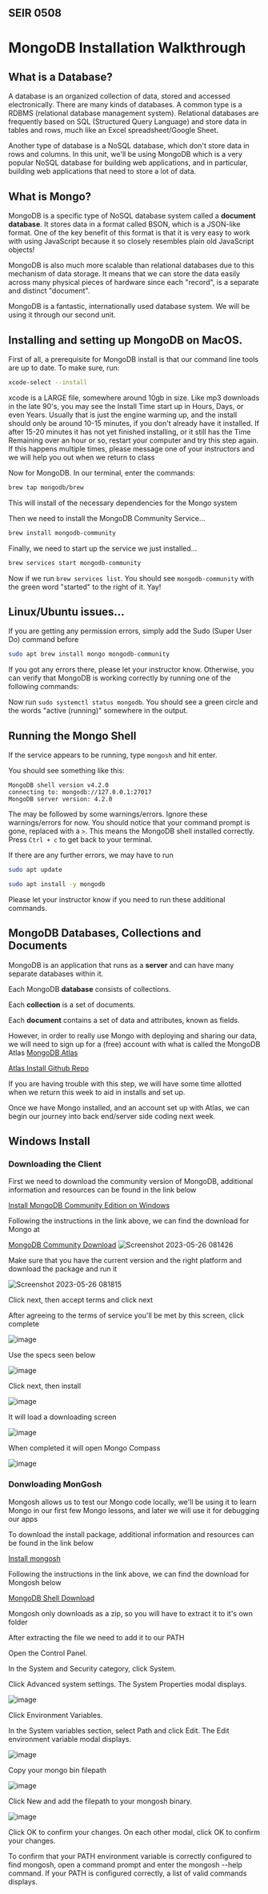 ## SEIR 0508

# MongoDB Installation Walkthrough

## What is a Database?

A database is an organized collection of data, stored and accessed electronically.  There are many kinds of databases. A common type is a RDBMS (relational database management system).  Relational databases are frequently based on SQL (Structured Query Language)  and store data in tables and rows, much like an Excel spreadsheet/Google Sheet.

Another type of database is a NoSQL database, which don't store data in rows and columns.  In this unit, we'll be using MongoDB which is a very popular NoSQL database for building web applications, and in particular, building web applications that need to store a lot of data.

## What is Mongo?

MongoDB is a specific type of NoSQL database system called a  **document database**.  It stores data in a format called BSON, which is a JSON-like format. One of the key benefit of this format is that it is very easy to work with using JavaScript because it so closely resembles plain old JavaScript objects!

MongoDB is also much more scalable than relational databases due to this mechanism of data storage.  It means that we can store the data easily across many physical pieces of hardware since each "record", is a separate and distinct "document".



MongoDB is a fantastic, internationally used database system. We will be using it through our second unit.

##  Installing and setting up MongoDB on MacOS.

First of all, a prerequisite for MongoDB install is that our command line tools are up to date. To make sure, run:

```sh
xcode-select --install
```

xcode is a LARGE file, somewhere around 10gb in size. Like mp3 downloads in the late 90's, you may see the Install Time start up in Hours, Days, or even Years. Usually that is just the engine warming up, and the install should only be around 10-15 minutes, if you don't already have it installed. If after 15-20 minutes it has not yet finished installing, or it still has the Time Remaining over an hour or so, restart your computer and try this step again. If this happens multiple times, please message one of your instructors and we will help you out when we return to class

Now for MongoDB. In our terminal, enter the commands:

```sh
brew tap mongodb/brew
```

This will install of the necessary dependencies for the Mongo system

Then we need to install the MongoDB Community Service...

```sh
brew install mongodb-community
```

Finally, we need to start up the service we just installed...

```sh
brew services start mongodb-community
```

Now if we run `brew services list`. You should see `mongodb-community` with the green word "started" to the right of it. Yay!

##  Linux/Ubuntu issues...

If you are getting any permission errors, simply add the Sudo (Super User Do) command before

```sh
sudo apt brew install mongo mongodb-community
```

If you got any errors there, please let your instructor know. Otherwise, you can verify that MongoDB is working correctly by running one of the following commands:

Now run `sudo systemctl status mongodb`. You should see a green circle and the words "active (running)" somewhere in the output.

## Running the Mongo Shell

If the service appears to be running, type `mongosh` and hit enter.

You should see something like this:

```
MongoDB shell version v4.2.0
connecting to: mongodb://127.0.0.1:27017
MongoDB server version: 4.2.0
```

The may be followed by some warnings/errors. Ignore these warnings/errors for now.
You should notice that your command prompt is gone, replaced with a `>`.
This means the MongoDB shell installed correctly. Press `Ctrl + c` to get back
to your terminal.

If there are any further errors, we may have to run

```sh
sudo apt update

sudo apt install -y mongodb
```

Please let your instructor know if you need to run these additional commands.

## MongoDB Databases, Collections and Documents

MongoDB is an application that runs as a **server** and can have many separate databases within it.

Each MongoDB **database** consists of collections.

Each **collection** is a set of documents.

Each **document** contains a set of data and attributes, known as fields.

However, in order to really use Mongo with deploying and sharing our data, we will need to sign up for a (free) account with what is called the MongoDB Atlas
[MongoDB Atlas](https://www.mongodb.com/cloud/atlas/register)

[Atlas Install Github Repo](https://github.com/SEIR-0508/u2_mongo_atlas_setup/blob/main/README.md)

If you are having trouble with this step, we will have some time allotted when we return this week to aid in installs and set up.

Once we have Mongo installed, and an account set up with Atlas, we can begin our journey into back end/server side coding next week.

## Windows Install

### Downloading the Client

First we need to download the community version of MongoDB, additional information and resources can be found in the link below

[Install MongoDB Community Edition on Windows](https://www.mongodb.com/docs/manual/tutorial/install-mongodb-on-windows/#install-mongodb-community-edition-on-windows)

Following the instructions in the link above, we can find the download for Mongo at

[MongoDB Community Download](https://www.mongodb.com/try/download/community)
![Screenshot 2023-05-26 081426](https://github.com/SEIR-0508/u2_lesson_mongo_install/assets/100214696/40eb43dc-3ef2-44c1-88ca-260ae1a8096f)

Make sure that you have the current version and the right platform and download the package and run it

![Screenshot 2023-05-26 081815](https://github.com/SEIR-0508/u2_lesson_mongo_install/assets/100214696/f2a79575-92e3-4edc-a707-d73d14ea64c6)

Click next, then accept terms and click next

After agreeing to the terms of service you'll be met by this screen, click complete

![image](https://github.com/SEIR-0508/u2_lesson_mongo_install/assets/100214696/e4bff5f8-d5fb-48de-be30-c8b906e7d733)

Use the specs seen below 

![image](https://github.com/SEIR-0508/u2_lesson_mongo_install/assets/100214696/2c5d18a2-86b0-42c6-a69b-0efc81a7cccb)

Click next, then install

![image](https://github.com/SEIR-0508/u2_lesson_mongo_install/assets/100214696/286b18ac-c977-42ab-88f1-c37d305262d3)

It will load a downloading screen

![image](https://github.com/SEIR-0508/u2_lesson_mongo_install/assets/100214696/e1b8b976-abd9-48c8-a614-101b8ba3331e)

When completed it will open Mongo Compass

![image](https://github.com/SEIR-0508/u2_lesson_mongo_install/assets/100214696/65c15276-fac9-4645-8e40-ad596d5a3d86)

### Donwloading MonGosh

Mongosh allows us to test our Mongo code locally, we'll be using it to learn Mongo in our first few Mongo lessons, and later we will use it for debugging our apps

To download the install package, additional information and resources can be found in the link below

[Install mongosh](https://www.mongodb.com/try/download/shell)

Following the instructions in the link above, we can find the download for Mongosh below

[MongoDB Shell Download](https://www.mongodb.com/try/download/shell)

Mongosh only downloads as a zip, so you will have to extract it to it's own folder

After extracting the file we need to add it to our PATH

Open the Control Panel.

In the System and Security category, click System.

Click Advanced system settings. The System Properties modal displays.

![image](https://github.com/SEIR-0508/u2_lesson_mongo_install/assets/100214696/7dbb94df-e962-42ed-bdfb-94391fc1af90)

Click Environment Variables.

In the System variables section, select Path and click Edit. The Edit environment variable modal displays.

![image](https://github.com/SEIR-0508/u2_lesson_mongo_install/assets/100214696/b4cb7803-7191-47b3-ab7c-68f255665245)

Copy your mongo bin filepath

![image](https://github.com/SEIR-0508/u2_lesson_mongo_install/assets/100214696/3832731b-0930-44dc-a474-14390bea582b)

Click New and add the filepath to your mongosh binary.

![image](https://github.com/SEIR-0508/u2_lesson_mongo_install/assets/100214696/8fca2244-c0bb-4676-9dfa-526811c97d61)

Click OK to confirm your changes. On each other modal, click OK to confirm your changes.

To confirm that your PATH environment variable is correctly configured to find mongosh, open a command prompt and enter the mongosh --help command. If your PATH is configured correctly, a list of valid commands displays.




